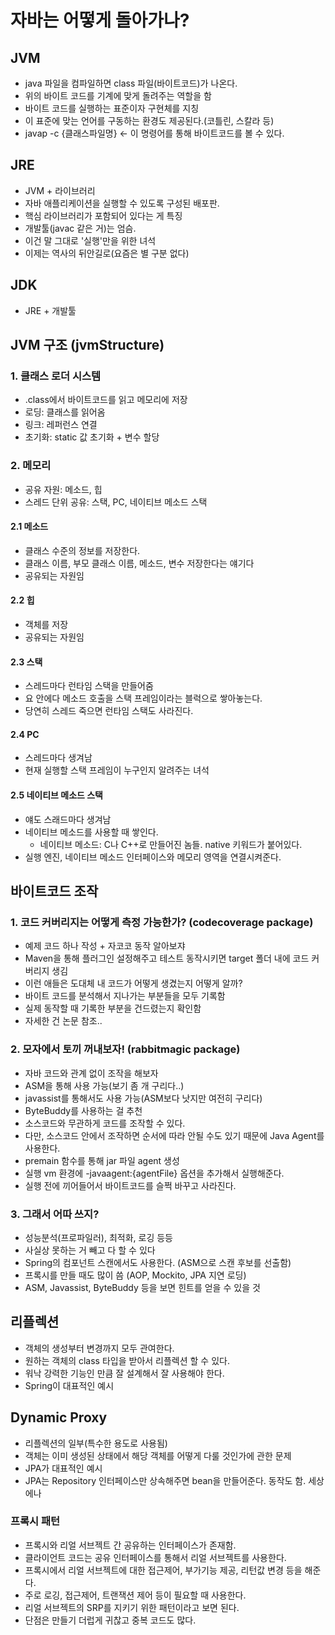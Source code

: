 # 자바는 어떻게 돌아가나?
## JVM
- java 파일을 컴파일하면 class 파일(바이트코드)가 나온다.
- 위의 바이트 코드를 기계에 맞게 돌려주는 역할을 함
- 바이트 코드를 실행하는 표준이자 구현체를 지칭
- 이 표준에 맞는 언어를 구동하는 환경도 제공된다.(코틀린, 스칼라 등)
- javap -c {클래스파일명} <- 이 명령어를 통해 바이트코드를 볼 수 있다.

## JRE
- JVM + 라이브러리
- 자바 애플리케이션을 실행할 수 있도록 구성된 배포판.
- 핵심 라이브러리가 포함되어 있다는 게 특징
- 개발툴(javac 같은 거)는 엄슴.
- 이건 말 그대로 '실행'만을 위한 녀석
- 이제는 역사의 뒤안길로(요즘은 별 구분 없다)

## JDK
- JRE + 개발툴

## JVM 구조 (jvmStructure)
### 1. 클래스 로더 시스템
- .class에서 바이트코드를 읽고 메모리에 저장
- 로딩: 클래스를 읽어옴
- 링크: 레퍼런스 연결
- 초기화: static 값 초기화 + 변수 할당

### 2. 메모리
- 공유 자원: 메소드, 힙
- 스레드 단위 공유: 스택, PC, 네이티브 메소드 스택

#### 2.1 메소드
- 클래스 수준의 정보를 저장한다.
- 클래스 이름, 부모 클래스 이름, 메소드, 변수 저장한다는 얘기다
- 공유되는 자원임

#### 2.2 힙
- 객체를 저장
- 공유되는 자원임

#### 2.3 스택
- 스레드마다 런타임 스택을 만들어줌
- 요 안에다 메소드 호출을 스택 프레임이라는 블럭으로 쌓아놓는다.
- 당연히 스레드 죽으면 런타임 스택도 사라진다.

#### 2.4 PC
- 스레드마다 생겨남
- 현재 실행할 스택 프레임이 누구인지 알려주는 녀석

#### 2.5 네이티브 메소드 스택
- 얘도 스래드마다 생겨남
- 네이티브 메소드를 사용할 때 쌓인다.
    - 네이티브 메소드: C나 C++로 만들어진 놈들. native 키워드가 붙어있다.
- 실행 엔진, 네이티브 메소드 인터페이스와 메모리 영역을 연결시켜준다.

## 바이트코드 조작
### 1. 코드 커버리지는 어떻게 측정 가능한가? (codecoverage package)
- 예제 코드 하나 작성 + 자코코 동작 알아보쟈
- Maven을 통해 플러그인 설정해주고 테스트 동작시키면 target 폴더 내에 코드 커버리지 생김
- 이런 애들은 도대체 내 코드가 어떻게 생겼는지 어떻게 알까?
- 바이트 코드를 분석해서 지나가는 부분들을 모두 기록함
- 실제 동작할 때 기록한 부분을 건드렸는지 확인함
- 자세한 건 논문 참조..

### 2. 모자에서 토끼 꺼내보자! (rabbitmagic package)
- 자바 코드와 관계 없이 조작을 해보자
- ASM을 통해 사용 가능(보기 좀 개 구리다..)
- javassist를 통해서도 사용 가능(ASM보다 낫지만 여전히 구리다)
- ByteBuddy를 사용하는 걸 추천
- 소스코드와 무관하게 코드를 조작할 수 있다.
- 다만, 소스코드 안에서 조작하면 순서에 따라 안될 수도 있기 때문에 Java Agent를 사용한다.
- premain 함수를 통해 jar 파일 agent 생성
- 실행 vm 환경에 -javaagent:{agentFile} 옵션을 추가해서 실행해준다.
- 실행 전에 끼어들어서 바이트코드를 슬쩍 바꾸고 사라진다.

### 3. 그래서 어따 쓰지?
- 성능분석(프로파일러), 최적화, 로깅 등등
- 사실상 못하는 거 빼고 다 할 수 있다
- Spring의 컴포넌트 스캔에서도 사용한다. (ASM으로 스캔 후보를 선출함)
- 프록시를 만들 때도 많이 씀 (AOP, Mockito, JPA 지연 로딩)
- ASM, Javassist, ByteBuddy 등을 보면 힌트를 얻을 수 있을 것

## 리플렉션
- 객체의 생성부터 변경까지 모두 관여한다.
- 원하는 객체의 class 타입을 받아서 리플렉션 할 수 있다.
- 워낙 강력한 기능인 만큼 잘 설계해서 잘 사용해야 한다.
- Spring이 대표적인 예시

## Dynamic Proxy
- 리플렉션의 일부(특수한 용도로 사용됨)
- 객체는 이미 생성된 상태에서 해당 객체를 어떻게 다룰 것인가에 관한 문제
- JPA가 대표적인 예시
- JPA는 Repository 인터페이스만 상속해주면 bean을 만들어준다. 동작도 함. 세상에나

### 프록시 패턴
- 프록시와 리얼 서브젝트 간 공유하는 인터페이스가 존재함.
- 클라이언트 코드는 공유 인터페이스를 통해서 리얼 서브젝트를 사용한다.
- 프록시에서 리얼 서브젝트에 대한 접근제어, 부가기능 제공, 리턴값 변경 등을 해준다.
- 주로 로깅, 접근제어, 트랜잭션 제어 등이 필요할 때 사용한다.
- 리얼 서브젝트의 SRP를 지키기 위한 패턴이라고 보면 된다.
- 단점은 만들기 더럽게 귀찮고 중복 코드도 많다.
